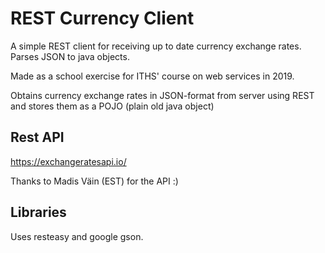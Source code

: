 # REST Currency Client

A simple REST client for receiving up to date currency exchange rates. Parses 
JSON to java objects. 

Made as a school exercise for ITHS' course on web
services in 2019.

Obtains currency exchange rates in JSON-format from server using
REST and stores them as a POJO (plain old java object)

## Rest API
https://exchangeratesapi.io/

Thanks to Madis Väin (EST) for the API :)

## Libraries

Uses resteasy and google gson.
